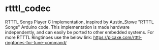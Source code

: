 # rtttl_codec
RTTTL Songs Player C Implementation, inspired by Austin_Stowe "RTTTL Songs" Arduino code. This implementation is made hardware independently, and can easily be ported to other embedded systems.
For more RTTTL Ringtinoes use the below link:
https://picaxe.com/rtttl-ringtones-for-tune-command/
